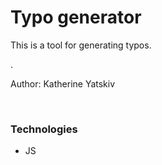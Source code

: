 ﻿# Typo generator
<p> This is a tool for generating typos.</p>.
<p> Author: Katherine Yatskiv</p>
</br>
<p> <h3> Technologies </h3>
<ul>
<li> JS </li>
</ul>
</p>


